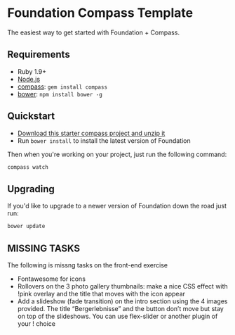 # Foundation Compass Template

The easiest way to get started with Foundation + Compass.

## Requirements

  * Ruby 1.9+
  * [Node.js](http://nodejs.org)
  * [compass](http://compass-style.org/): `gem install compass`
  * [bower](http://bower.io): `npm install bower -g`

## Quickstart

  * [Download this starter compass project and unzip it](https://github.com/zurb/foundation-compass-template/archive/master.zip)
  * Run `bower install` to install the latest version of Foundation
  
Then when you're working on your project, just run the following command:

```bash
compass watch
```

## Upgrading

If you'd like to upgrade to a newer version of Foundation down the road just run:

```bash
bower update
```

## MISSING TASKS

The following is missng tasks on the front-end exercise

* Fontawesome for icons
* Rollovers on the 3 photo gallery thumbnails: make a nice CSS effect with !pink overlay and the title that moves with the icon appear
* Add a slideshow (fade transition) on the intro section using the 4 images provided. The title “Bergerlebnisse” and the button don’t move but stay on top of the slideshows. You can use flex-slider or another plugin of your ! choice

